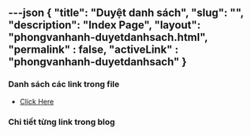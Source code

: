 ---json
{
    "title": "Duyệt danh sách",
    "slug": "",
    "description": "Index Page",
    "layout": "phongvanhanh-duyetdanhsach.html",
    "permalink" : false,
    "activeLink" : "phongvanhanh-duyetdanhsach"
}
---

### Danh sách các link trong file
- [Click Here](./blog-list.html)

### Chi tiết từng link trong blog